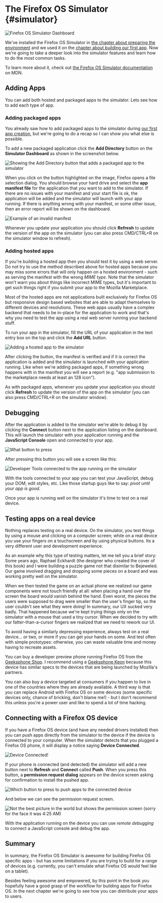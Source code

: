 # The Firefox OS Simulator {#simulator}

![Firefox OS Simulator Dashboard](images/originals/simulator-dashboard.png)

We've installed the Firefox OS Simulator in [the chapter about preparing the environment](#setup) and we used it on the [chapter about building our first app](#firstapp). Now we're going to take a deeper look into the simulator features and learn how to do the most common tasks.

To learn more about it, check out [the Firefox OS Simulator documentation](https://developer.mozilla.org/en-US/docs/Tools/Firefox_OS_Simulator) on MDN.

## Adding Apps

You can add both hosted and packaged apps to the simulator. Lets see how to add each type of app.

### Adding packaged apps

You already saw how to add packaged apps to the simulator during [our first app creation](#firstapp), but we're going to do a recap so I can show you what else is possible.

To add a new packaged application click the **Add Directory** button on the **Simulator Dashboard** as shown in the screenshot below.

![Showing the *Add Directory* button that adds a packaged app to the simulator](images/originals/simulator-add-directory.png)

When you click on the button highlighted on the image, Firefox opens a file selection dialog. You should browse your hard drive and select the **app manifest file** for the application that you want to add to the simulator. If there are no issues with your manifest and your start file is ok, the application will be added and the simulator will launch with your app running. If there is anything wrong with your manifest, or some other issue, then an error report will be shown on the dashboard. 

![Example of an invalid manifest](images/originals/simulator-invalid-manifest.png)

Whenever you update your application you should click **Refresh** to update the version of the app on the simulator (you can also press CMD/CTRL+R on the simulator window to refresh). 

### Adding hosted apps

If you're building a hosted app then you should test it by using a web server. Do not try to use the method described above for hosted apps because you may miss some errors that will only happen on a hosted environment - such as serving the manifest with the wrong *MIME type*. Note that the simulator won't warn you about things like incorrect MIME types, but it's important to get such things right if you submit your app to the Mozilla Marketplace. 

Most of the hosted apps are not applications built exclusively for Firefox OS but responsive design based websites that are able to adapt themselves to different devices and resolutions. These web apps usually have a complex backend that needs to be in-place for the application to work and that's why you need to test the app using a real web server running your backend stuff. 

To run your app in the simulator, fill the URL of your application in the text entry box on the top and click the **Add URL** button.

![Adding a hosted app to the simulator](images/originals/simulator-add-url.png)

After clicking the button, the manifest is verified and if it is correct the application is added and the simulator is launched with your application running. Like when we're adding packaged apps, if something wrong happens with in the manifest you will see a report (e.g. "app submission to the marketplace needs at least an 128 icon"). 

As with packaged apps, whenever you update your application you should click **Refresh** to update the version of the app on the simulator (you can also press CMD/CTRL+R on the simulator window).

## Debugging

After the application is added to the simulator we're able to debug it by clicking the **Connect** button next to the application listing on the dashboard. This will launch the simulator with your application running and the **JavaScript Console** open and connected to your app.

![What button to press](images/originals/simulator-press-connect.png)

After pressing this button you will see a screen like this:

![Developer Tools connected to the app running on the simulator](images/originals/simulator-connected.png)

With the tools connected to your app you can test your JavaScript, debug your DOM, edit styles, etc. Like those startup guys like to say: *pivot until your app is good*.

Once your app is running well on the simulator it's time to test on a real device.

## Testing apps on a real device

Nothing replaces testing on a real device. On the simulator, you test things by using a mouse and clicking on a computer screen; while on a real device you use your fingers on a touchscreen and by using physical buttons. Its a very different user and development experience. 

As an example why this type of testing matters, let me tell you a brief story: Some years ago,   Raphael Eckhardt (the designer who created the cover of this book) and I were building a puzzle game not that disimilar to Bejeweled. Our game involved dragging and dropping some pieces on a board and was working pretty well on the simulator. 

When we then tested the game on an actual phone we realized our game components were not touch friendly at all: when placing a hand over the screen the board would vanish behind the hand. Even worst, the pieces the users were supposed to drag were smaller than the user's finger tip, so the user couldn't see what they were doing! In summary, our UX sucked very badly. That happened because we're kept trying things only on the simulator with a mouse that used a tiny cursor. When we decided to try with our fatter-than-a-cursor fingers we realized that we need to rework our UI. 

To avoid having a similarly depressing experience, always test on a real device... or two, or more if you can get your hands on some. And test often with simple prototypes: otherwise, you can waste valuable time and money having to recreate assets. 

You can buy a developer preview phone running Firefox OS from the [Geeksphone Shop](http://shop.geeksphone.com/en/). I recommend using a [Geeksphone Keon](http://www.geeksphone.com/) because this device has similar specs to the devices that are being launched by Mozilla's partners. 

You can also buy a device targeted at consumers if you happen to live in one of the countries where they are already available. A third way is that you can replace Android with Firefox OS on some devices (some specific devices only, chance of bricking, don't blame me!) - but I don't recommend this unless you're a power user and like to spend a lot of time hacking.

## Connecting with a Firefox OS device

If you have a Firefox OS device (and have any needed drivers installed) then you can push apps directly from the simulator to the device if the device is connected to your computer. When the simulator detects that you plugged a Firefox OS phone, it will display a notice saying **Device Connected**.

![Device Connected!](images/originals/simulator-device-connected.png)

If your phone is connected (and detected) the simulator will add a new button next to **Refresh** and **Connect** called **Push**. When you press this button, a **permission request dialog** appears on the device screen asking for confirmation to install the pushed app.

![Which button to press to push apps to the connected device](images/originals/simulator-press-push.png)

And below we can see the permission request screen.

![Not the best picture in the world but shows the permission screen (sorry for the face it was 4:25 AM)](images/originals/simulator-remote-push.jpg)

With the application running on the device you can use *remote debugging* to connect a JavaScript console and debug the app.

## Summary

In summary, the Firefox OS Simulator is awesome for building Firefox OS specific apps - but has some limitations if you are trying to build for a range of devices (e.g. currently, you can't emulate what Firefox OS would feel like on a tablet). 

Besides feeling awesome and empowered, by this point in the book you hopefully have a good grasp of the workflow for building apps for Firefox OS. In the next chapter we're going to see how you can distribute your apps to users.
